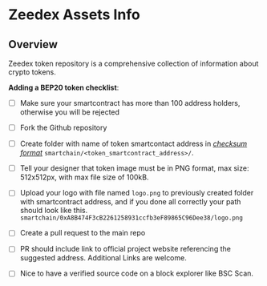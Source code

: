 # Zeedex Assets Info


## Overview
Zeedex token repository is a comprehensive collection of information about crypto tokens.


**Adding a BEP20 token checklist**:
- [ ] Make sure your smartcontract has more than 100 address holders, otherwise you will be rejected
- [ ] Fork the Github repository
- [ ] Create folder with name of token smartcontact address in [_checksum format_](https://piyolab.github.io/sushiether/RunScrapboxCode/?web3=1.0.0-beta.33&code=https://scrapbox.io/api/code/sushiether/web3.js_-_Ethereum_%E3%81%AE%E3%82%A2%E3%83%89%E3%83%AC%E3%82%B9%E3%82%92%E3%83%81%E3%82%A7%E3%83%83%E3%82%AF%E3%82%B5%E3%83%A0%E4%BB%98%E3%81%8D%E3%82%A2%E3%83%89%E3%83%AC%E3%82%B9%E3%81%AB%E5%A4%89%E6%8F%9B%E3%81%99%E3%82%8B/demo.js) `smartchain/<token_smartcontract_address>/`.
- [ ] Tell your designer that token image must be in PNG format, max size: 512x512px, with max file size of 100kB.
- [ ] Upload your logo with file named `logo.png` to previously created folder with smartcontract address, and if you done all correctly your path should look like this. `smartchain/0xA8B474F3cB2261258931ccfb3eF89865C96Dee38/logo.png`
- [ ] Create a pull request to the main repo
- [ ] PR should include link to official project website referencing the suggested address. Additional Links are welcome.
- [ ] Nice to have a verified source code on a block explorer like BSC Scan.


